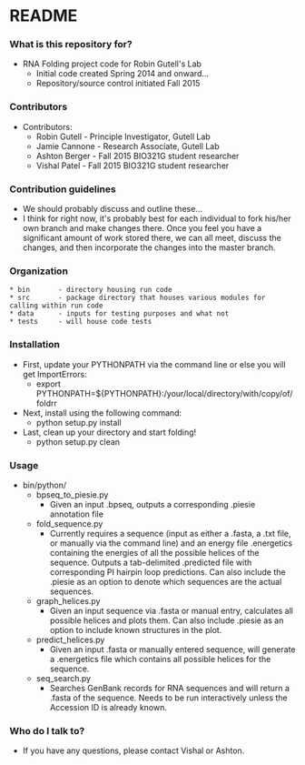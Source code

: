 # README #

### What is this repository for? ###
* RNA Folding project code for Robin Gutell's Lab
	* Initial code created Spring 2014 and onward...
	* Repository/source control initiated Fall 2015

### Contributors ###
* Contributors:
	* Robin Gutell		- Principle Investigator, Gutell Lab
	* Jamie Cannone		- Research Associate, Gutell Lab
	* Ashton Berger		- Fall 2015 BIO321G student researcher
	* Vishal Patel		- Fall 2015 BIO321G student researcher

### Contribution guidelines ###

* We should probably discuss and outline these...
* I think for right now, it's probably best for each individual to fork his/her own branch and make changes there. Once you feel you have a significant amount of work stored there, we can all meet, discuss the changes, and then incorporate the changes into the master branch.

### Organization ###
	* bin		- directory housing run code
	* src		- package directory that houses various modules for calling within run code
	* data		- inputs for testing purposes and what not
	* tests		- will house code tests
	
### Installation ###
* First, update your PYTHONPATH via the command line or else you will get ImportErrors:
	* export PYTHONPATH=${PYTHONPATH}:/your/local/directory/with/copy/of/foldrr
* Next, install using the following command:
	* python setup.py install
* Last, clean up your directory and start folding!
	* python setup.py clean

### Usage ###
* bin/python/
	* bpseq_to_piesie.py	
		* Given an input .bpseq, outputs a corresponding .piesie annotation file
	* fold_sequence.py
		* Currently requires a sequence (input as either a .fasta, a .txt file, or manually via the command line) and an energy file .energetics containing the energies of all the possible helices of the sequence. Outputs a tab-delimited .predicted file with corresponding PI hairpin loop predictions. Can also include the .piesie as an option to denote which sequences are the actual sequences.
	* graph_helices.py
		* Given an input sequence via .fasta or manual entry, calculates all possible helices and plots them. Can also include .piesie as an option to include known structures in the plot.
	* predict_helices.py
		* Given an input .fasta or manually entered sequence, will generate a .energetics file which contains all possible helices for the sequence.
	* seq_search.py
		* Searches GenBank records for RNA sequences and will return a .fasta of the sequence. Needs to be run interactively unless the Accession ID is already known.



### Who do I talk to? ###

* If you have any questions, please contact Vishal or Ashton.
